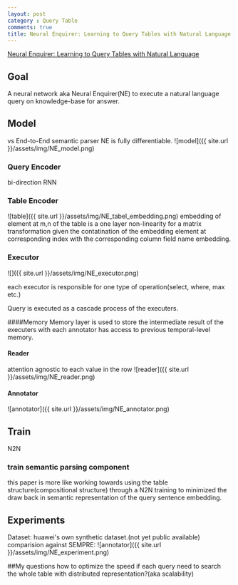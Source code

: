 ```yaml
---
layout: post
category : Query Table
comments: true
title: Neural Enquirer: Learning to Query Tables with Natural Language
---
```


[Neural Enquirer: Learning to Query Tables with Natural Language](https://arxiv.org/pdf/1512.00965v2.pdf)

## Goal
A neural network aka Neural Enquirer(NE) to execute a natural language query on knowledge-base for answer.

## Model
vs End-to-End semantic parser
NE is fully differentiable. 
![model]({{ site.url }}/assets/img/NE_model.png)

### Query Encoder
bi-direction RNN

### Table Encoder
![table]({{ site.url }}/assets/img/NE_tabel_embedding.png)
embedding of element at m,n of the table is a one layer non-linearity for a matrix transformation given the contatination of the embedding element at corresponding index with the corresponding column field name embedding.

### Executor
![]({{ site.url }}/assets/img/NE_executor.png)

each executor is responsible for one type of operation(select, where, max etc.) 

Query is executed as a cascade process of the executers.

####Memory 
Memory layer is used to store the intermediate result of the executers with each annotator has access to previous temporal-level memory.

#### Reader
attention agnostic to each value in the row 
![reader]({{ site.url }}/assets/img/NE_reader.png)

#### Annotator
![annotator]({{ site.url }}/assets/img/NE_annotator.png)


## Train
N2N

### train semantic parsing component
this paper is more like working towards using the table structure(compositional structure) through a N2N training to minimized the draw back in semantic representation of the query sentence embedding.

## Experiments
Dataset: huawei's own synthetic dataset.(not yet public available)
comparision against SEMPRE:
![annotator]({{ site.url }}/assets/img/NE_experiment.png)

##My questions
how to optimize the speed if each query need to search the whole table with distributed representation?(aka scalability)
